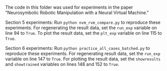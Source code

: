 The code in this folder was used for experiments in the paper "Neurosymbolic Robotic Manipulation with a Neural Virtual Machine."

Section 5 experiments: Run `python nvm_rvm_compare.py` to reproduce these experiments.  For regenerating the result data, set the `run_exp` variable on line 94 to `True`.  To plot the result data, set the `plt_exp` variable on line 115 to `True`.

Section 6 experiments: Run `python practice_all_cases_batched.py` to reproduce these experiments.  For regenerating result data, set the `run_exp` variable on line 147 to `True`.  For plotting the result data, set the `showresults` and `showtrained` variables on lines 148 and 152 to `True`.

